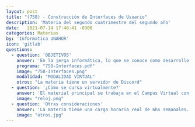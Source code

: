 ```yaml
---
layout: post
title: "(758) - Construcción de Interfaces de Usuario"
description: 'Materia del segundo cuatrimestre del segundo año'
date:   2021-07-14 17:46:41 -0300
categories: Materias
by: 'Informatica UNAHUR'
icon: 'gitlab'
questions:
  - question: 'OBJETIVOS'
    answer: 'En la jerga informática, lo que se conoce como desarrollo Frontend, esta materia abarca diferentes aspectos desde conceptos básico (introductorios) sobre el diseño de experiencias de usuario (UX) hasta las cuestiones técnicas que permiten abordar el uso de herramientas avanzadas para lograr mejores interfaces. Se trabaja con Javascript, React, html, css, flex.'
    programa: "758-Interfaces.pdf"
    image: "758-Interfaces.png"
    modalidad: "MODALIDAD VIRTUAL"
    otros: "La materia tiene un servidor de Discord"
  - question: '¿Cómo se cursa virtualmente?'
    answer: 'El material principal se trabaja en el Campus Virtual con contenidos y actividades para desarrollar. Cada tema implica realizar alguna actividad práctica y hay consultas y clases sincrónicas. Estos eventos se van informando , no necesariamente son todas las semanas. Las clases quedan grabadas y se suben al campus. .'
    image: "reloj.png"
  - question: 'Otras consideraciones'
    answer: 'La materia tiene una carga horaria real de 6hs semanales. Requiere mucha dedicación práctica, instalar recursos, explorar diferentes opciones y no dejar pasar el tiempo porque las actividades son de conocimiento acumulativo.'
    image: "otros.jpg"
---
```

